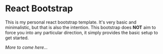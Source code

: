 # React Bootstrap
This is my personal react bootstrap template. It's very basic and minimalistic,
but that is also the intention. This bootstrap does **NOT** aim to force you
into any particular direction, it simply provides the basic setup to get started.

*More to come here...*
